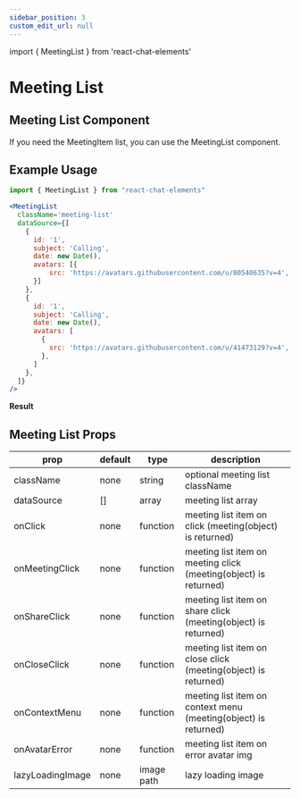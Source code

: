 ```yaml
---
sidebar_position: 3
custom_edit_url: null
---
```

import { MeetingList } from 'react-chat-elements'

# Meeting List

## Meeting List Component

If you need the MeetingItem list, you can use the MeetingList component.

<div style={{ color:"black", margin:"50px 0px"}}>
  <MeetingList
    className='meeting-list'
    dataSource={[
      {
        id: '1',
        subject: 'Need Help !',
        date: new Date(),
        avatars: [{
            src: 'https://avatars.githubusercontent.com/u/80540635?v=4',
        }]
      },
      {
        id: '1',
        subject: 'Daily',
        date: new Date(),
        avatars: [
          {
            src: 'https://avatars.githubusercontent.com/u/41473129?v=4',
          },
          {
            src: 'https://avatars.githubusercontent.com/u/15075759?v=4',
          }
        ]
      },
    ]}
  />
</div>

## Example Usage

```jsx
import { MeetingList } from "react-chat-elements"

<MeetingList
  className='meeting-list'
  dataSource={[
    {
      id: '1',
      subject: 'Calling',
      date: new Date(),
      avatars: [{
          src: 'https://avatars.githubusercontent.com/u/80540635?v=4',
      }]
    },
    {
      id: '1',
      subject: 'Calling',
      date: new Date(),
      avatars: [
        {
          src: 'https://avatars.githubusercontent.com/u/41473129?v=4',
        },
      ]
    },
  ]}
/>
```

**Result**

<div style={{ color:"black"}}>
  <MeetingList
    className='meeting-list'
    dataSource={[
      {
        id: '1',
        subject: "Emre's Calling",
        date: new Date(),
        avatars: [
          {
            src: 'https://avatars.githubusercontent.com/u/41473129?v=4',
          },
        ]
      },
      {
        id: '1',
        subject: "Kursat's Calling",
        date: new Date(),
        avatars: [{
            src: 'https://avatars.githubusercontent.com/u/80540635?v=4',
        }]
      },
    ]}
  />
</div>

## Meeting List Props


| prop             | default | type       | description                                                      |
| ---------------- | ------- | ---------- | ---------------------------------------------------------------- |
| className        | none    | string     | optional meeting list className                                  |
| dataSource       | []      | array      | meeting list array                                               |
| onClick          | none    | function   | meeting list item on click (meeting(object) is returned)         |
| onMeetingClick   | none    | function   | meeting list item on meeting click (meeting(object) is returned) |
| onShareClick     | none    | function   | meeting list item on share click (meeting(object) is returned)   |
| onCloseClick     | none    | function   | meeting list item on close click (meeting(object) is returned)   |
| onContextMenu    | none    | function   | meeting list item on context menu (meeting(object) is returned)  |
| onAvatarError    | none    | function   | meeting list item on error avatar img                            |
| lazyLoadingImage | none    | image path | lazy loading image                                               |